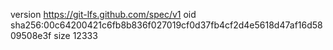 version https://git-lfs.github.com/spec/v1
oid sha256:00c64200421c6fb8b836f027019cf0d37fb4cf2d4e5618d47af16d5809508e3f
size 12333
